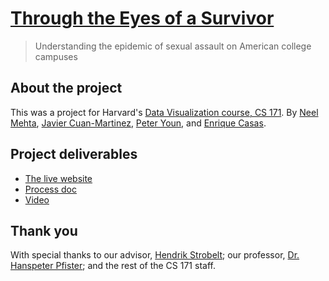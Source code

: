 # [Through the Eyes of a Survivor](https://hathix.github.io/through-the-eyes-of-a-survivor/)

> Understanding the epidemic of sexual assault on American college campuses

## About the project

This was a project for Harvard's [Data Visualization course, CS 171](http://cs171.org). By [Neel Mehta](https://github.com/hathix), [Javier Cuan-Martinez](https://github.com/jcuanm), [Peter Youn](https://github.com/pyoun), and [Enrique Casas](https://github.com/enriquecasasjr).

## Project deliverables

- [The live website](https://hathix.github.io/through-the-eyes-of-a-survivor/)
- [Process doc](https://github.com/hathix/through-the-eyes-of-a-survivor/blob/master/Process%20Doc.pdf)
- [Video](https://youtu.be/prOCyoFYOUo)

## Thank you

With special thanks to our advisor, [Hendrik Strobelt](http://hendrik.strobelt.com); our professor, [Dr. Hanspeter Pfister](https://www.seas.harvard.edu/directory/pfister); and the rest of the CS 171 staff.
